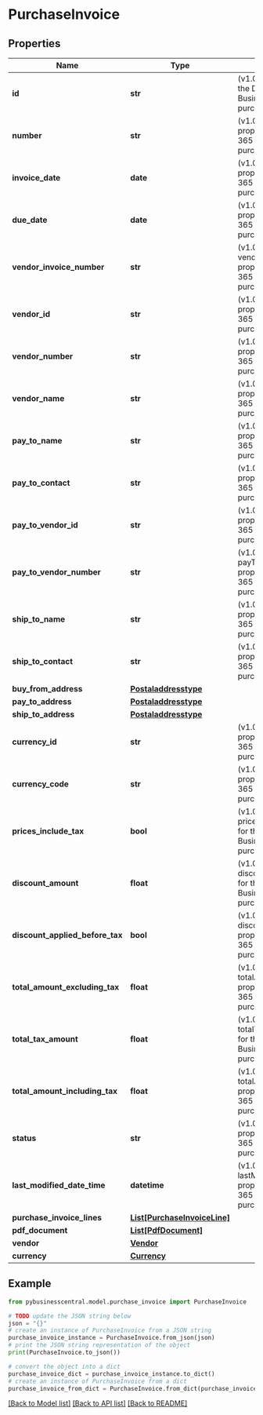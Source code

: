 # PurchaseInvoice


## Properties

Name | Type | Description | Notes
------------ | ------------- | ------------- | -------------
**id** | **str** | (v1.0) The id property for the Dynamics 365 Business Central purchaseInvoice entity | [optional] 
**number** | **str** | (v1.0) The number property for the Dynamics 365 Business Central purchaseInvoice entity | [optional] 
**invoice_date** | **date** | (v1.0) The invoiceDate property for the Dynamics 365 Business Central purchaseInvoice entity | [optional] 
**due_date** | **date** | (v1.0) The dueDate property for the Dynamics 365 Business Central purchaseInvoice entity | [optional] 
**vendor_invoice_number** | **str** | (v1.0) The vendorInvoiceNumber property for the Dynamics 365 Business Central purchaseInvoice entity | [optional] 
**vendor_id** | **str** | (v1.0) The vendorId property for the Dynamics 365 Business Central purchaseInvoice entity | [optional] 
**vendor_number** | **str** | (v1.0) The vendorNumber property for the Dynamics 365 Business Central purchaseInvoice entity | [optional] 
**vendor_name** | **str** | (v1.0) The vendorName property for the Dynamics 365 Business Central purchaseInvoice entity | [optional] 
**pay_to_name** | **str** | (v1.0) The payToName property for the Dynamics 365 Business Central purchaseInvoice entity | [optional] 
**pay_to_contact** | **str** | (v1.0) The payToContact property for the Dynamics 365 Business Central purchaseInvoice entity | [optional] 
**pay_to_vendor_id** | **str** | (v1.0) The payToVendorId property for the Dynamics 365 Business Central purchaseInvoice entity | [optional] 
**pay_to_vendor_number** | **str** | (v1.0) The payToVendorNumber property for the Dynamics 365 Business Central purchaseInvoice entity | [optional] 
**ship_to_name** | **str** | (v1.0) The shipToName property for the Dynamics 365 Business Central purchaseInvoice entity | [optional] 
**ship_to_contact** | **str** | (v1.0) The shipToContact property for the Dynamics 365 Business Central purchaseInvoice entity | [optional] 
**buy_from_address** | [**Postaladdresstype**](Postaladdresstype.md) |  | [optional] 
**pay_to_address** | [**Postaladdresstype**](Postaladdresstype.md) |  | [optional] 
**ship_to_address** | [**Postaladdresstype**](Postaladdresstype.md) |  | [optional] 
**currency_id** | **str** | (v1.0) The currencyId property for the Dynamics 365 Business Central purchaseInvoice entity | [optional] 
**currency_code** | **str** | (v1.0) The currencyCode property for the Dynamics 365 Business Central purchaseInvoice entity | [optional] 
**prices_include_tax** | **bool** | (v1.0) The pricesIncludeTax property for the Dynamics 365 Business Central purchaseInvoice entity | [optional] 
**discount_amount** | **float** | (v1.0) The discountAmount property for the Dynamics 365 Business Central purchaseInvoice entity | [optional] 
**discount_applied_before_tax** | **bool** | (v1.0) The discountAppliedBeforeTax property for the Dynamics 365 Business Central purchaseInvoice entity | [optional] 
**total_amount_excluding_tax** | **float** | (v1.0) The totalAmountExcludingTax property for the Dynamics 365 Business Central purchaseInvoice entity | [optional] 
**total_tax_amount** | **float** | (v1.0) The totalTaxAmount property for the Dynamics 365 Business Central purchaseInvoice entity | [optional] 
**total_amount_including_tax** | **float** | (v1.0) The totalAmountIncludingTax property for the Dynamics 365 Business Central purchaseInvoice entity | [optional] 
**status** | **str** | (v1.0) The status property for the Dynamics 365 Business Central purchaseInvoice entity | [optional] 
**last_modified_date_time** | **datetime** | (v1.0) The lastModifiedDateTime property for the Dynamics 365 Business Central purchaseInvoice entity | [optional] 
**purchase_invoice_lines** | [**List[PurchaseInvoiceLine]**](PurchaseInvoiceLine.md) |  | [optional] 
**pdf_document** | [**List[PdfDocument]**](PdfDocument.md) |  | [optional] 
**vendor** | [**Vendor**](Vendor.md) |  | [optional] 
**currency** | [**Currency**](Currency.md) |  | [optional] 

## Example

```python
from pybusinesscentral.model.purchase_invoice import PurchaseInvoice

# TODO update the JSON string below
json = "{}"
# create an instance of PurchaseInvoice from a JSON string
purchase_invoice_instance = PurchaseInvoice.from_json(json)
# print the JSON string representation of the object
print(PurchaseInvoice.to_json())

# convert the object into a dict
purchase_invoice_dict = purchase_invoice_instance.to_dict()
# create an instance of PurchaseInvoice from a dict
purchase_invoice_from_dict = PurchaseInvoice.from_dict(purchase_invoice_dict)
```
[[Back to Model list]](../README.md#documentation-for-models) [[Back to API list]](../README.md#documentation-for-api-endpoints) [[Back to README]](../README.md)


